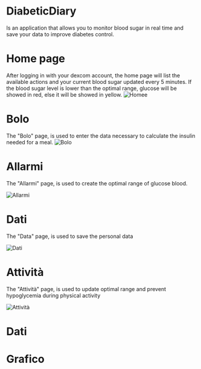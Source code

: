 # DiabeticDiary

Is an application that allows you to monitor blood sugar in real time and save your data to improve diabetes control.

# Home page

After logging in with your dexcom account, the home page will list the available actions and your current blood sugar updated every 5 minutes. If the blood sugar level is lower than the optimal range, glucose will be showed in red, else it will be showed in yellow.
![Homee](https://github.com/gianfra097/DiabeticDiary/assets/82977399/b8032aa7-2edc-4f5c-afc2-a59ff118df21)


# Bolo

The "Bolo" page, is used to enter the data necessary to calculate the insulin needed for a meal.
![Bolo](https://github.com/gianfra097/DiabeticDiary/assets/82977399/5edf81f6-cae8-4e07-a4fa-2829ba5a2de0)


# Allarmi

The "Allarmi" page, is used to create the optimal range of glucose blood.

![Allarmi](https://github.com/gianfra097/DiabeticDiary/assets/82977399/9ff53e37-1955-418d-9de3-4223b6a0cd42)

# Dati

The "Data" page, is used to save the personal data

![Dati](https://github.com/gianfra097/DiabeticDiary/assets/82977399/71ab159e-827c-4c2b-9e99-d26fa2617f2d)


# Attività
The "Attività" page, is used to update optimal range and prevent hypoglycemia during physical activity

![Attività](https://github.com/gianfra097/DiabeticDiary/assets/82977399/e7252350-c1a6-4926-8bdb-59c82d0fbd3f)

# Dati

# Grafico
